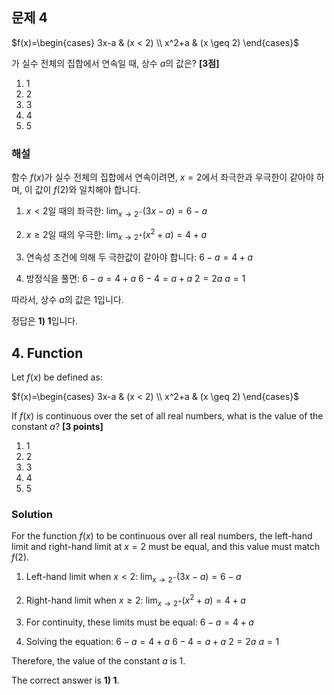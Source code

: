
## 문제 4 

$f(x)=\begin{cases} 
3x-a & (x < 2) \\
x^2+a & (x \geq 2)
\end{cases}$

가 실수 전체의 집합에서 연속일 때, 상수 $a$의 값은? **[3점]**

1) 1
2) 2
3) 3
4) 4
5) 5

### 해설

함수 $f(x)$가 실수 전체의 집합에서 연속이려면, $x=2$에서 좌극한과 우극한이 같아야 하며, 이 값이 $f(2)$와 일치해야 합니다.

1. $x<2$일 때의 좌극한:
   $\lim_{x \to 2^-} (3x-a) = 6-a$

2. $x \geq 2$일 때의 우극한:
   $\lim_{x \to 2^+} (x^2+a) = 4+a$

3. 연속성 조건에 의해 두 극한값이 같아야 합니다:
   $6-a = 4+a$

4. 방정식을 풀면:
   $6-a = 4+a$
   $6-4 = a+a$
   $2 = 2a$
   $a = 1$

따라서, 상수 $a$의 값은 1입니다.

정답은 **1) 1**입니다.

## 4. Function

Let $f(x)$ be defined as:

$f(x)=\begin{cases} 
3x-a & (x < 2) \\
x^2+a & (x \geq 2)
\end{cases}$

If $f(x)$ is continuous over the set of all real numbers, what is the value of the constant $a$? **[3 points]**

1) 1
2) 2
3) 3
4) 4
5) 5

### Solution

For the function $f(x)$ to be continuous over all real numbers, the left-hand limit and right-hand limit at $x=2$ must be equal, and this value must match $f(2)$.

1. Left-hand limit when $x<2$:
   $\lim_{x \to 2^-} (3x-a) = 6-a$

2. Right-hand limit when $x \geq 2$:
   $\lim_{x \to 2^+} (x^2+a) = 4+a$

3. For continuity, these limits must be equal:
   $6-a = 4+a$

4. Solving the equation:
   $6-a = 4+a$
   $6-4 = a+a$
   $2 = 2a$
   $a = 1$

Therefore, the value of the constant $a$ is 1.

The correct answer is **1) 1**.